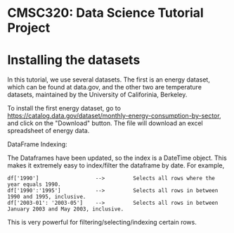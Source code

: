  # CMSC320: Data Science Tutorial Project

# Installing the datasets
In this tutorial, we use several datasets.  The first is an energy dataset, which can be found at data.gov, and the other two are temperature datasets, maintained by the University of Califorinia, Berkeley.


To install the first energy dataset, go to https://catalog.data.gov/dataset/monthly-energy-consumption-by-sector, and click on the "Download" button.  The file will download an excel spreadsheet of energy data.




DataFrame Indexing:

The Dataframes have been updated, so the index is a DateTime object.  This makes it extremely easy to index/filter the dataframe by date.  For example,
	
	df['1990'] 					--> 		Selects all rows where the year equals 1990.
	df['1990':'1995'] 			--> 		Selects all rows in between 1990 and 1995, inclusive.
	df['2003-01': '2003-05'] 	--> 		Selects all rows in between January 2003 and May 2003, inclusive.

This is very powerful for filtering/selecting/indexing certain rows.